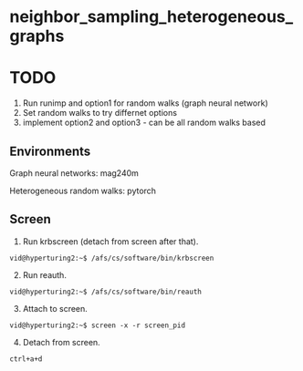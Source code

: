 # neighbor_sampling_heterogeneous_graphs

# TODO

1. Run runimp and option1 for random walks (graph neural network)
1. Set random walks to try differnet options
1. implement option2 and option3 - can be all random walks based

## Environments

Graph neural networks: mag240m

Heterogeneous random walks: pytorch

## Screen
1. Run krbscreen (detach from screen after that).

`vid@hyperturing2:~$ /afs/cs/software/bin/krbscreen`

2. Run reauth.

`vid@hyperturing2:~$ /afs/cs/software/bin/reauth`

3. Attach to screen.

`vid@hyperturing2:~$ screen -x -r screen_pid`

4. Detach from screen.

`ctrl+a+d`